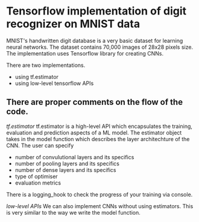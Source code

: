 # Tensorflow implementation of digit recognizer on MNIST data
MNIST's handwritten digit database is a very basic dataset for learning neural networks. The dataset contains 70,000 images of 28x28 pixels size. The implementation uses Tensorflow library for creating CNNs. 

There are two implementations.
* using tf.estimator
* using low-level tensorflow APIs

## There are proper comments on the flow of the code. 

*tf.estimator*
tf.estimator is a high-level API which encapsulates the training, evaluation and prediction aspects of a ML model. The estimator object takes in the model function which describes the layer architechture of the CNN. The user can specify
* number of convulutional layers and its specifics
* number of pooling layers and its specifics
* number of dense layers and its specifics
* type of optimiser 
* evaluation metrics

There is a logging_hook to check the progress of your training via console. 

*low-level APIs*
We can also implement CNNs without using estimators. This is very similar to the way we write the model function. 



